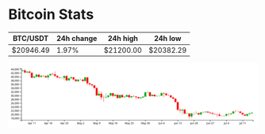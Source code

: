 # Bitcoin Stats

BTC/USDT|24h change|24h high|24h low|
|---|---|---|---|
|$20946.49|1.97%|$21200.00|$20382.29|

<img src="./chart.svg">
